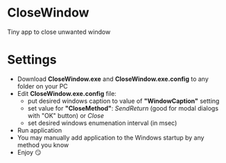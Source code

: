 # CloseWindow
Tiny app to close unwanted window

# Settings
- Download **CloseWindow.exe** and **CloseWindow.exe.config** to any folder on your PC
- Edit **CloseWindow.exe.config** file: 
  - put desired windows caption to value of **"WindowCaption"** setting
  - set value for **"CloseMethod"**: _SendReturn_ (good for modal dialogs with "OK" button) or _Close_
  - set desired windows enumenation interval (in msec)
- Run application
- You may manually add application to the Windows startup by any method you know
- Enjoy :smirk:
